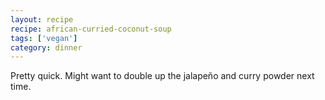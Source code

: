 ```yaml
---
layout: recipe
recipe: african-curried-coconut-soup
tags: ['vegan']
category: dinner
---
```


Pretty quick. Might want to double up the jalapeño and curry powder
next time.
